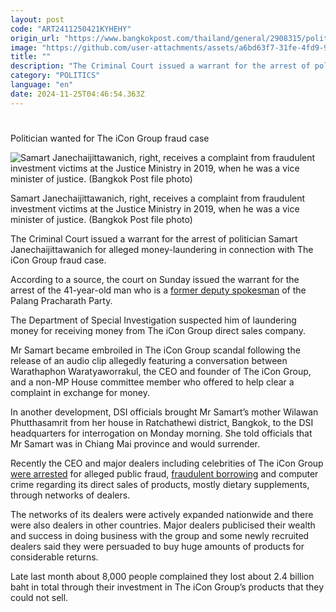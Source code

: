 ```yaml
---
layout: post
code: "ART2411250421KYHEHY"
origin_url: "https://www.bangkokpost.com/thailand/general/2908315/politician-wanted-for-the-icon-group-fraud-case"
image: "https://github.com/user-attachments/assets/a6bd63f7-31fe-4fd9-9ba1-ae3f22bedf05"
title: ""
description: "The Criminal Court issued a warrant for the arrest of politician Samart Janechaijittawanich for alleged money-laundering in relation to The iCon Group fraud case."
category: "POLITICS"
language: "en"
date: 2024-11-25T04:46:54.363Z
---
```


# 

Politician wanted for The iCon Group fraud case

![Samart Janechaijittawanich, right, receives a complaint from fraudulent investment victims at the Justice Ministry in 2019, when he was a vice minister of justice. (Bangkok Post file photo)](https://github.com/user-attachments/assets/c96153fe-a86c-4e2e-9459-63f83d0075a3)

Samart Janechaijittawanich, right, receives a complaint from fraudulent investment victims at the Justice Ministry in 2019, when he was a vice minister of justice. (Bangkok Post file photo)

The Criminal Court issued a warrant for the arrest of politician Samart Janechaijittawanich for alleged money-laundering in connection with The iCon Group fraud case.

According to a source, the court on Sunday issued the warrant for the arrest of the 41-year-old man who is a [former deputy spokesman](https://www.bangkokpost.com/thailand/general/2886467) of the Palang Pracharath Party.

The Department of Special Investigation suspected him of laundering money for receiving money from The iCon Group direct sales company. 

Mr Samart became embroiled in The iCon Group scandal following the release of an audio clip allegedly featuring a conversation between Warathaphon Waratyaworrakul, the CEO and founder of The iCon Group, and a non-MP House committee member who offered to help clear a complaint in exchange for money.

In another development, DSI officials brought Mr Samart’s mother Wilawan Phutthasamrit from her house in Ratchathewi district, Bangkok, to the DSI headquarters for interrogation on Monday morning. She told officials that Mr Samart was in Chiang Mai province and would surrender.

Recently the CEO and major dealers including celebrities of The iCon Group [were arrested](https://www.bangkokpost.com/thailand/general/2884788) for alleged public fraud, [fraudulent borrowing](https://www.bangkokpost.com/thailand/general/2895178) and computer crime regarding its direct sales of products, mostly dietary supplements, through networks of dealers.

The networks of its dealers were actively expanded nationwide and there were also dealers in other countries. Major dealers publicised their wealth and success in doing business with the group and some newly recruited dealers said they were persuaded to buy huge amounts of products for considerable returns.

Late last month about 8,000 people complained they lost about 2.4 billion baht in total through their investment in The iCon Group’s products that they could not sell.